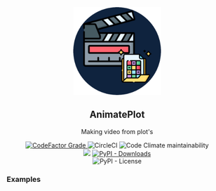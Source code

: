 <div align='center'>

<img height='200'  width='200' src='https://raw.githubusercontent.com/reinanbr/animatPlot/main/imgs/logo.png'>
<h2>AnimatePlot</h2>

<p> Making video from plot's</p>
<a href='#'><img alt="CodeFactor Grade" src="https://img.shields.io/codefactor/grade/github/reinanbr/animatPlot?logo=codefactor">
</a><img alt="CircleCI" src="https://img.shields.io/circleci/build/github/reinanbr/animatPlot">
<img alt="Code Climate maintainability" src="https://img.shields.io/codeclimate/maintainability-percentage/reinanbr/animatPlot">

<br/>
<a href='https://pypi.org/project/animateplot/'><img src='https://img.shields.io/pypi/v/animateplot'></a>
<a href='#'><img alt="PyPI - Downloads" src="https://img.shields.io/pypi/dm/animateplot"></a>
<br/>
<img alt="PyPI - License" src="https://img.shields.io/pypi/l/animateplot?color=orange">



</div>



### Examples 
